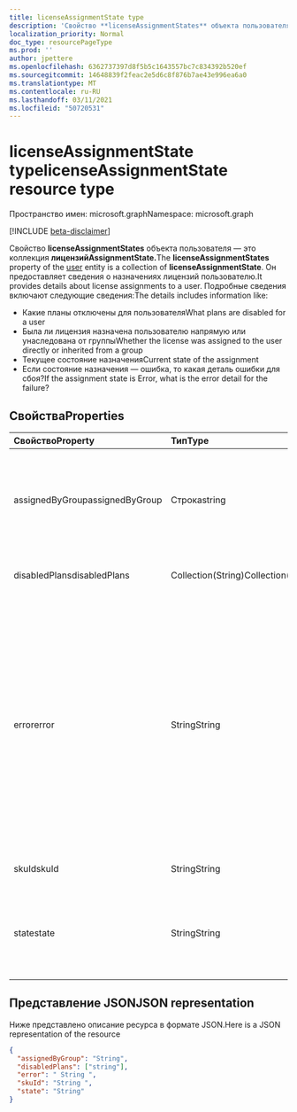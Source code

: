 ```yaml
---
title: licenseAssignmentState type
description: 'Свойство **licenseAssignmentStates** объекта пользователя — это коллекция **лицензийAssignmentState.** Он предоставляет сведения о назначениях лицензий пользователю. Подробные сведения включают следующие сведения:  '
localization_priority: Normal
doc_type: resourcePageType
ms.prod: ''
author: jpettere
ms.openlocfilehash: 6362737397d8f5b5c1643557bc7c834392b520ef
ms.sourcegitcommit: 14648839f2feac2e5d6c8f876b7ae43e996ea6a0
ms.translationtype: MT
ms.contentlocale: ru-RU
ms.lasthandoff: 03/11/2021
ms.locfileid: "50720531"
---
```

# <a name="licenseassignmentstate-resource-type"></a><span data-ttu-id="952a0-105">licenseAssignmentState type</span><span class="sxs-lookup"><span data-stu-id="952a0-105">licenseAssignmentState resource type</span></span>

<span data-ttu-id="952a0-106">Пространство имен: microsoft.graph</span><span class="sxs-lookup"><span data-stu-id="952a0-106">Namespace: microsoft.graph</span></span>

[!INCLUDE [beta-disclaimer](../../includes/beta-disclaimer.md)]

<span data-ttu-id="952a0-107">Свойство **licenseAssignmentStates** объекта [](user.md) пользователя — это коллекция **лицензийAssignmentState.**</span><span class="sxs-lookup"><span data-stu-id="952a0-107">The **licenseAssignmentStates** property of the [user](user.md) entity is a collection of **licenseAssignmentState**.</span></span> <span data-ttu-id="952a0-108">Он предоставляет сведения о назначениях лицензий пользователю.</span><span class="sxs-lookup"><span data-stu-id="952a0-108">It provides details about license assignments to a user.</span></span> <span data-ttu-id="952a0-109">Подробные сведения включают следующие сведения:</span><span class="sxs-lookup"><span data-stu-id="952a0-109">The details includes information like:</span></span>

- <span data-ttu-id="952a0-110">Какие планы отключены для пользователя</span><span class="sxs-lookup"><span data-stu-id="952a0-110">What plans are disabled for a user</span></span>
- <span data-ttu-id="952a0-111">Была ли лицензия назначена пользователю напрямую или унаследована от группы</span><span class="sxs-lookup"><span data-stu-id="952a0-111">Whether the license was assigned to the user directly or inherited from a group</span></span>
- <span data-ttu-id="952a0-112">Текущее состояние назначения</span><span class="sxs-lookup"><span data-stu-id="952a0-112">Current state of the assignment</span></span>
- <span data-ttu-id="952a0-113">Если состояние назначения — ошибка, то какая деталь ошибки для сбоя?</span><span class="sxs-lookup"><span data-stu-id="952a0-113">If the assignment state is Error, what is the error detail for the failure?</span></span>


## <a name="properties"></a><span data-ttu-id="952a0-114">Свойства</span><span class="sxs-lookup"><span data-stu-id="952a0-114">Properties</span></span>
| <span data-ttu-id="952a0-115">Свойство</span><span class="sxs-lookup"><span data-stu-id="952a0-115">Property</span></span>     | <span data-ttu-id="952a0-116">Тип</span><span class="sxs-lookup"><span data-stu-id="952a0-116">Type</span></span>   |<span data-ttu-id="952a0-117">Описание</span><span class="sxs-lookup"><span data-stu-id="952a0-117">Description</span></span>|
|:---------------|:--------|:----------|
|<span data-ttu-id="952a0-118">assignedByGroup</span><span class="sxs-lookup"><span data-stu-id="952a0-118">assignedByGroup</span></span>|<span data-ttu-id="952a0-119">Строка</span><span class="sxs-lookup"><span data-stu-id="952a0-119">string</span></span>|<span data-ttu-id="952a0-120">ID группы, которая назначает эту лицензию.</span><span class="sxs-lookup"><span data-stu-id="952a0-120">The id of the group that assigns this license.</span></span> <span data-ttu-id="952a0-121">Если назначение является прямо назначенной лицензией, это поле будет Null.</span><span class="sxs-lookup"><span data-stu-id="952a0-121">If the assignment is a direct-assigned license, this field will be Null.</span></span> <span data-ttu-id="952a0-122">Только для чтения.</span><span class="sxs-lookup"><span data-stu-id="952a0-122">Read-Only.</span></span>|
|<span data-ttu-id="952a0-123">disabledPlans</span><span class="sxs-lookup"><span data-stu-id="952a0-123">disabledPlans</span></span>|<span data-ttu-id="952a0-124">Collection(String)</span><span class="sxs-lookup"><span data-stu-id="952a0-124">Collection(String)</span></span>|<span data-ttu-id="952a0-125">Планы служб, отключенные в этом назначении.</span><span class="sxs-lookup"><span data-stu-id="952a0-125">The service plans that are disabled in this assignment.</span></span> <span data-ttu-id="952a0-126">Только для чтения.</span><span class="sxs-lookup"><span data-stu-id="952a0-126">Read-Only.</span></span>|
|<span data-ttu-id="952a0-127">error</span><span class="sxs-lookup"><span data-stu-id="952a0-127">error</span></span>|<span data-ttu-id="952a0-128">String</span><span class="sxs-lookup"><span data-stu-id="952a0-128">String</span></span>|<span data-ttu-id="952a0-129">Ошибка сбоя назначения лицензии.</span><span class="sxs-lookup"><span data-stu-id="952a0-129">License assignment failure error.</span></span> <span data-ttu-id="952a0-130">Если лицензия назначена успешно, это поле будет Null.</span><span class="sxs-lookup"><span data-stu-id="952a0-130">If the license is assigned successfully, this field will be Null.</span></span> <span data-ttu-id="952a0-131">Только для чтения.</span><span class="sxs-lookup"><span data-stu-id="952a0-131">Read-Only.</span></span> <span data-ttu-id="952a0-132">Возможные значения: `CountViolation` , , , , , и `MutuallyExclusiveViolation` `DependencyViolation` `ProhibitedInUsageLocationViolation` `UniquenessViolation` `Others` .</span><span class="sxs-lookup"><span data-stu-id="952a0-132">Possible values: `CountViolation`, `MutuallyExclusiveViolation`, `DependencyViolation`, `ProhibitedInUsageLocationViolation`, `UniquenessViolation`, and `Others`.</span></span> <span data-ttu-id="952a0-133">Дополнительные сведения о том, как выявлять и устранять ошибки назначения лицензий, см. [здесь.](/azure/active-directory/users-groups-roles/licensing-groups-resolve-problems)</span><span class="sxs-lookup"><span data-stu-id="952a0-133">For more information on how to identify and resolve license assignment errors see [here](/azure/active-directory/users-groups-roles/licensing-groups-resolve-problems).</span></span>|
|<span data-ttu-id="952a0-134">skuId</span><span class="sxs-lookup"><span data-stu-id="952a0-134">skuId</span></span>|<span data-ttu-id="952a0-135">String</span><span class="sxs-lookup"><span data-stu-id="952a0-135">String</span></span>|<span data-ttu-id="952a0-136">Уникальный идентификатор SKU.</span><span class="sxs-lookup"><span data-stu-id="952a0-136">The unique identifier for the SKU.</span></span> <span data-ttu-id="952a0-137">Только для чтения.</span><span class="sxs-lookup"><span data-stu-id="952a0-137">Read-Only.</span></span>|
|<span data-ttu-id="952a0-138">state</span><span class="sxs-lookup"><span data-stu-id="952a0-138">state</span></span>|<span data-ttu-id="952a0-139">String</span><span class="sxs-lookup"><span data-stu-id="952a0-139">String</span></span>|<span data-ttu-id="952a0-140">Указать текущее состояние этого назначения.</span><span class="sxs-lookup"><span data-stu-id="952a0-140">Indicate the current state of this assignment.</span></span> <span data-ttu-id="952a0-141">Только для чтения.</span><span class="sxs-lookup"><span data-stu-id="952a0-141">Read-Only.</span></span> <span data-ttu-id="952a0-142">Возможные значения: Active, ActiveWithError, Disabled и Error.</span><span class="sxs-lookup"><span data-stu-id="952a0-142">Possible values: Active, ActiveWithError, Disabled and Error.</span></span>|

## <a name="json-representation"></a><span data-ttu-id="952a0-143">Представление JSON</span><span class="sxs-lookup"><span data-stu-id="952a0-143">JSON representation</span></span>

<span data-ttu-id="952a0-144">Ниже представлено описание ресурса в формате JSON.</span><span class="sxs-lookup"><span data-stu-id="952a0-144">Here is a JSON representation of the resource</span></span>

<!-- {
  "blockType": "resource",
  "keyProperty": "id",
  "@odata.type": "microsoft.graph.licenseAssignmentState"
}-->
```json
{
  "assignedByGroup": "String",
  "disabledPlans": ["string"],
  "error": " String ",
  "skuId": "String ",
  "state": "String"
}

```